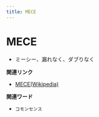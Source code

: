 ```yaml
---
title: MECE
---
```


# MECE

-   ミーシー、漏れなく、ダブりなく

**関連リンク**

-   [MECE(Wikipedia)](https://ja.wikipedia.org/wiki/MECE)

**関連ワード**

-   `コモンセンス`
